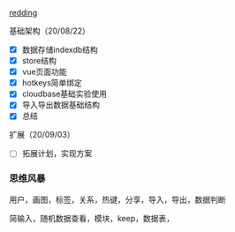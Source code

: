 [redding](https://github.com/abearxiong/redding)

基础架构（20/08/22）

- [x] 数据存储indexdb结构
- [x] store结构
- [x] vue页面功能
- [x] hotkeys简单绑定
- [x] cloudbase基础实验使用
- [x] 导入导出数据基础结构  
- [x] 总结

扩展（20/09/03）

- [ ] 拓展计划，实现方案


### 思维风暴

用户，画图，标签，关系，热键，分享，导入，导出，数据判断

简输入，随机数据查看，模块，keep，数据表，

